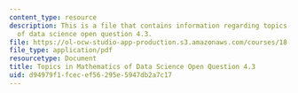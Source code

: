 ```yaml
---
content_type: resource
description: This is a file that contains information regarding topics in mathematics
  of data science open question 4.3.
file: https://ol-ocw-studio-app-production.s3.amazonaws.com/courses/18-s096-topics-in-mathematics-of-data-science-fall-2015/d94979f1fcecef56295e5947db2a7c17_MIT18_S096F15_Open4.3.pdf
file_type: application/pdf
resourcetype: Document
title: Topics in Mathematics of Data Science Open Question 4.3
uid: d94979f1-fcec-ef56-295e-5947db2a7c17
---
```

